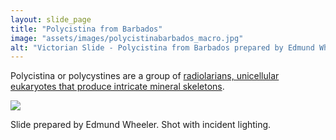 ```yaml
---
layout: slide_page
title: "Polycistina from Barbados"
image: "assets/images/polycistinabarbados_macro.jpg"
alt: "Victorian Slide - Polycistina from Barbados prepared by Edmund Wheeler"
---
```


Polycistina or polycystines are a group of [radiolarians, unicellular eukaryotes that produce intricate mineral skeletons](https://en.wikipedia.org/wiki/Radiolaria).

<img src="{{ site.baseurl }}/assets/images/polycistinabarbados_micro.jpg">

Slide prepared by Edmund Wheeler. Shot with incident lighting.
